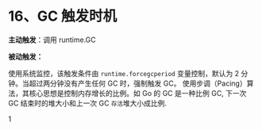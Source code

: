 # 16、GC 触发时机
**主动触发**：调用 runtime.GC

**被动触发：**

使用系统监控，该触发条件由 `runtime.forcegcperiod` 变量控制，默认为 2 分 钟。当超过两分钟没有产生任何 GC 时，强制触发 GC。 使用步调（Pacing）算法，其核心思想是控制内存增长的比例。如 Go 的 GC  是一种比例 GC, 下一次 GC 结束时的堆大小和上一次 GC `存活`堆大小成比例.

1
